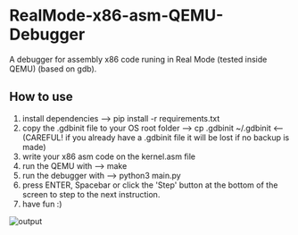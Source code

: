 # RealMode-x86-asm-QEMU-Debugger
A debugger for assembly x86 code runing in Real Mode (tested inside QEMU) (based on gdb).

## How to use
1. install dependencies --> pip install -r requirements.txt
2. copy the .gdbinit file to your OS root folder --> cp .gdbinit ~/.gdbinit <-- (CAREFUL! if you already have a .gdbinit file it will be lost if no backup is made)
3. write your x86 asm code on the kernel.asm file
4. run the QEMU with --> make
5. run the debugger with --> python3 main.py
6. press ENTER, Spacebar or click the 'Step' button at the bottom of the screen to step to the next instruction.
7. have fun :)

![output](https://user-images.githubusercontent.com/43099047/121246981-18a48d00-c878-11eb-85c8-8b710645c8fb.gif)
